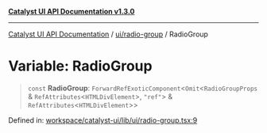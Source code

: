[**Catalyst UI API Documentation v1.3.0**](../../../README.md)

---

[Catalyst UI API Documentation](../../../README.md) / [ui/radio-group](../README.md) / RadioGroup

# Variable: RadioGroup

> `const` **RadioGroup**: `ForwardRefExoticComponent`\<`Omit`\<`RadioGroupProps` & `RefAttributes`\<`HTMLDivElement`\>, `"ref"`\> & `RefAttributes`\<`HTMLDivElement`\>\>

Defined in: [workspace/catalyst-ui/lib/ui/radio-group.tsx:9](https://github.com/TheBranchDriftCatalyst/catalyst-ui/blob/main/lib/ui/radio-group.tsx#L9)
